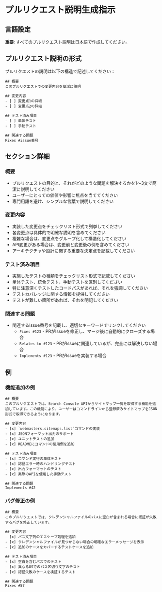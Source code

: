 # プルリクエスト説明生成指示

## 言語設定
**重要**: すべてのプルリクエスト説明は日本語で作成してください。

## プルリクエスト説明の形式

プルリクエストの説明は以下の構造で記述してください：

```
## 概要
このプルリクエストでの変更内容を簡潔に説明

## 変更内容
- [ ] 変更点1の詳細
- [ ] 変更点2の詳細

## テスト済み項目
- [ ] 単体テスト
- [ ] 手動テスト

## 関連する問題
Fixes #issue番号
```

## セクション詳細

### 概要

- プルリクエストの目的と、それがどのような問題を解決するかを1〜3文で簡潔に説明してください
- ユーザーにとっての価値や影響に焦点を当ててください
- 専門用語を避け、シンプルな言葉で説明してください

### 変更内容

- 実装した変更点をチェックリスト形式で列挙してください
- 各変更点は具体的で明確な説明を含めてください
- 複雑な場合は、変更点をグループ化して構造化してください
- API変更がある場合は、変更前と変更後の例を含めてください
- アーキテクチャや設計に関する重要な決定点を記載してください

### テスト済み項目

- 実施したテストの種類をチェックリスト形式で記載してください
- 単体テスト、統合テスト、手動テストを区別してください
- 特に注意深くテストしたコードパスがあれば、それを強調してください
- テストカバレッジに関する情報を提供してください
- テストが難しい箇所があれば、それを明記してください

### 関連する問題

- 関連するIssue番号を記載し、適切なキーワードでリンクしてください
  - `Fixes #123` - PRがIssueを修正し、マージ後に自動的にクローズする場合
  - `Relates to #123` - PRがIssueに関連しているが、完全には解決しない場合
  - `Implements #123` - PRがIssueを実装する場合

## 例

### 機能追加の例

```
## 概要
このプルリクエストでは、Search Console APIからサイトマップ一覧を取得する機能を追加しています。この機能により、ユーザーはコマンドラインから登録済みサイトマップをJSON形式で取得できるようになります。

## 変更内容
- [x] `webmasters.sitemaps.list`コマンドの実装
- [x] JSONフォーマット出力のサポート
- [x] ユニットテストの追加
- [x] READMEにコマンドの使用例を追加

## テスト済み項目
- [x] コマンド実行の単体テスト
- [x] 認証エラー時のハンドリングテスト
- [x] 出力フォーマットのテスト
- [x] 実際のAPIを使用した手動テスト

## 関連する問題
Implements #42
```

### バグ修正の例

```
## 概要
このプルリクエストでは、クレデンシャルファイルのパスに空白が含まれる場合に認証が失敗するバグを修正しています。

## 変更内容
- [x] パス文字列のエスケープ処理を追加
- [x] クレデンシャルファイルが見つからない場合の明確なエラーメッセージを表示
- [x] 追加のケースをカバーするテストケースを追加

## テスト済み項目
- [x] 空白を含むパスでのテスト
- [x] 異なるOSでのパス区切り文字のテスト
- [x] 認証失敗のケースを検証するテスト

## 関連する問題
Fixes #57
```